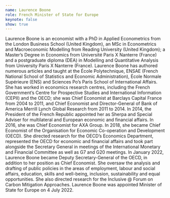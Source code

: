 ```yaml
---
name: Laurence Boone
role: French Minister of State for Europe
keynote: false
show: true
---
```


Laurence Boone is an economist with a PhD in Applied Econometrics from the London Business School (United Kingdom), an MSc in Econometrics and Macroeconomic Modelling from Reading University (United Kingdom); a Master’s Degree in Economics from Université Paris X Nanterre (France) and a postgraduate diploma (DEA) in Modelling and Quantitative Analysis from University Paris X Nanterre (France).
Laurence Boone has authored numerous articles and taught at the École Polytechnique, ENSAE (French National School of Statistics and Economic Administration), École Normale Supérieure (ENS) and Sciences Po’s Paris School of International Affairs.
She has worked in economics research centres, including the French Government’s Centre for Prospective Studies and International Information (CEPII) and the OECD; she was Chief Economist at Barclays Capital France from 2004 to 2011, and Chief Economist and Director-General of Bank of America Merrill Lynch Global Research from 2011 to 2014.
In 2014, the President of the French Republic appointed her as Sherpa and Special Adviser for multilateral and European economic and financial affairs.
In 2016, she was Chief Economist for AXA Group.
In 2018, she became Chief Economist of the Organisation for Economic Co-operation and Development (OECD). She directed research for the OECD’s Economics Department, represented the OECD for economic and financial affairs and took part alongside the Secretary General in meetings of the International Monetary and Financial Committee as well as G7 and G20 meetings.
In January 2022, Laurence Boone became Deputy Secretary-General of the OECD, in addition to her position as Chief Economist. She oversaw the analysis and drafting of public policies in the areas of employment, labour and social affairs, education, skills and well-being, inclusion, sustainability and equal opportunities. She also directed research for the Inclusive @ Forum on Carbon Mitigation Approaches.
Laurence Boone was appointed Minister of State for Europe on 4 July 2022.